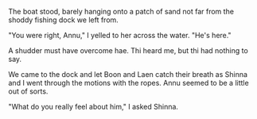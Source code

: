 <!--
Ch29
- They land in Ulukoma to find Setre has left?
  - Book 2 or finality? Casra died, Ramne dies? Annu dies? Setre/Pomri are the only nathers left, Liffa is the only mother left.
  - Setre searches for Pomri?
    - After hearing her short beacon of emergency where she commandeered the transmitter onboard
    - Redemption arc? But what about hae kaln?
- They feast on fish and kelp
  - Setre and Shinna argue about it
  - Shinna demands it with weapons
    - Setre abdicates but
- They find Ramne's boat on the shore
  - Ramne has gone to Casra's hideout. Speaks to everyone through the transmitter
    - obvs, Linyu hears this. and Setre. And many of the guardians.
    - He tries to turn the camp against itself, and it kind of works


- Ramne blocks them from entering the graveyard
  - he knows what it is.
  - argues that it's a zombie factory
  - says the hundred years of darkness is a hoax. the tribes of Holrag have said otherwise.
-
-->

The boat stood, barely hanging onto a patch of sand not far from the shoddy fishing dock we left from.

"You were right, Annu," I yelled to her across the water. "He's here."

A shudder must have overcome hae. Thi heard me, but thi had nothing to say.

We came to the dock and let Boon and Laen catch their breath as Shinna and I went through the motions with the ropes. Annu seemed to be a little out of sorts.

"What do you really feel about him," I asked Shinna.
